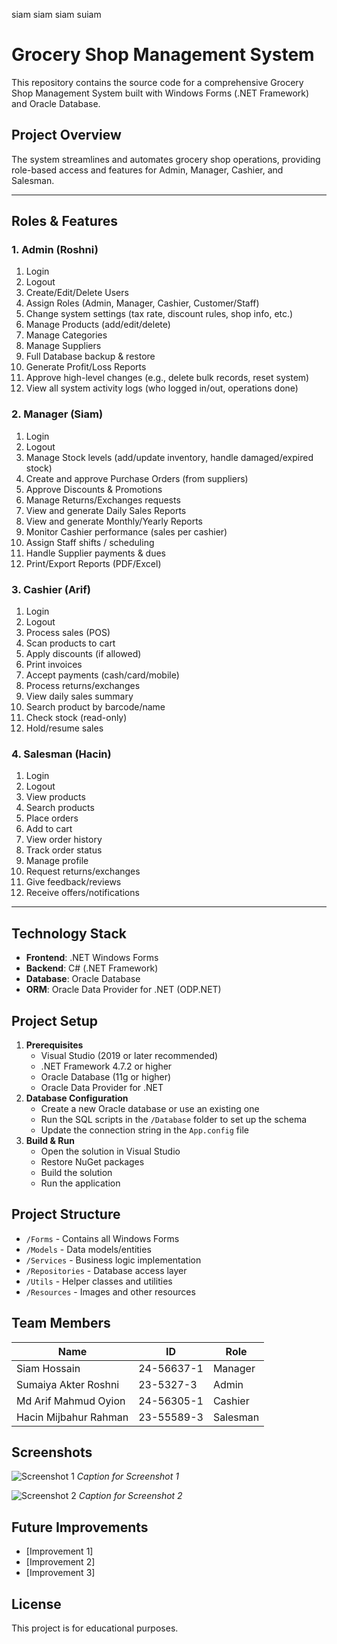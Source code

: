 siam siam siam suiam
# Grocery Shop Management System

This repository contains the source code for a comprehensive Grocery Shop Management System built with Windows Forms (.NET Framework) and Oracle Database.

## Project Overview
The system streamlines and automates grocery shop operations, providing role-based access and features for Admin, Manager, Cashier, and Salesman.

---

## Roles & Features

### 1. Admin (Roshni)
1. Login
2. Logout
3. Create/Edit/Delete Users
4. Assign Roles (Admin, Manager, Cashier, Customer/Staff)
5. Change system settings (tax rate, discount rules, shop info, etc.)
6. Manage Products (add/edit/delete)
7. Manage Categories
8. Manage Suppliers
9. Full Database backup & restore
10. Generate Profit/Loss Reports
11. Approve high-level changes (e.g., delete bulk records, reset system)
12. View all system activity logs (who logged in/out, operations done)

### 2. Manager (Siam)
1. Login
2. Logout
3. Manage Stock levels (add/update inventory, handle damaged/expired stock)
4. Create and approve Purchase Orders (from suppliers)
5. Approve Discounts & Promotions
6. Manage Returns/Exchanges requests
7. View and generate Daily Sales Reports
8. View and generate Monthly/Yearly Reports
9. Monitor Cashier performance (sales per cashier)
10. Assign Staff shifts / scheduling
11. Handle Supplier payments & dues
12. Print/Export Reports (PDF/Excel)

### 3. Cashier (Arif)
1. Login
2. Logout
3. Process sales (POS)
4. Scan products to cart
5. Apply discounts (if allowed)
6. Print invoices
7. Accept payments (cash/card/mobile)
8. Process returns/exchanges
9. View daily sales summary
10. Search product by barcode/name
11. Check stock (read-only)
12. Hold/resume sales

### 4. Salesman (Hacin)
1. Login
2. Logout
3. View products
4. Search products
5. Place orders
6. Add to cart
7. View order history
8. Track order status
9. Manage profile
10. Request returns/exchanges
11. Give feedback/reviews
12. Receive offers/notifications

---

## Technology Stack
- **Frontend**: .NET Windows Forms
- **Backend**: C# (.NET Framework)
- **Database**: Oracle Database
- **ORM**: Oracle Data Provider for .NET (ODP.NET)

## Project Setup
1. **Prerequisites**
   - Visual Studio (2019 or later recommended)
   - .NET Framework 4.7.2 or higher
   - Oracle Database (11g or higher)
   - Oracle Data Provider for .NET
2. **Database Configuration**
   - Create a new Oracle database or use an existing one
   - Run the SQL scripts in the `/Database` folder to set up the schema
   - Update the connection string in the `App.config` file
3. **Build & Run**
   - Open the solution in Visual Studio
   - Restore NuGet packages
   - Build the solution
   - Run the application

## Project Structure
- `/Forms` - Contains all Windows Forms
- `/Models` - Data models/entities
- `/Services` - Business logic implementation
- `/Repositories` - Database access layer
- `/Utils` - Helper classes and utilities
- `/Resources` - Images and other resources

## Team Members
| Name | ID | Role |
|------|----|------|
| Siam Hossain | 24-56637-1 | Manager |
| Sumaiya Akter Roshni | 23-5327-3 | Admin |
| Md Arif Mahmud Oyion | 24-56305-1 | Cashier |
| Hacin Mijbahur Rahman | 23-55589-3 | Salesman |

## Screenshots
![Screenshot 1](path/to/screenshot1.png)
*Caption for Screenshot 1*

![Screenshot 2](path/to/screenshot2.png)
*Caption for Screenshot 2*

## Future Improvements
- [Improvement 1]
- [Improvement 2]
- [Improvement 3]

## License
This project is for educational purposes.